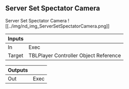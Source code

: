 ## Server Set Spectator Camera
Server Set Spectator Camera
![[../img/nd_img_ServerSetSpectatorCamera.png]]

|Inputs||
|--|--|
| In | Exec |
| Target | TBLPlayer Controller Object Reference |

|Outputs||
|--|--|
| Out | Exec |
